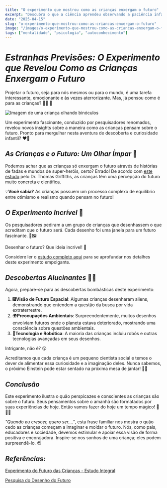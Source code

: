 ```yaml
---
title: "O experimento que mostrou como as crianças enxergam o futuro"
excerpt: "Descubra o que a ciência aprendeu observando a paciência infantil — e como isso revela muito sobre o sucesso na vida adulta."
date: "2025-04-15"
slug: "o-experimento-que-mostrou-como-as-criancas-enxergam-o-futuro"
image: "/images/o-experimento-que-mostrou-como-as-criancas-enxergam-o-futuro.webp"
tags: ["mentalidade", "psicologia", "autoconhecimento"]
---
```


# _**Estranhas Previsões: O Experimento que Revelou Como as Crianças Enxergam o Futuro**_

Projetar o futuro, seja para nós mesmos ou para o mundo, é uma tarefa interessante, emocionante e às vezes aterrorizante. Mas, já pensou como é para as crianças? 🧒🌈 🔮 

![Imagem de uma criança olhando binóculos](https://imagerepo.com/futuro)

Um experimento fascinante, conduzido por pesquisadores renomados, revelou novos insights sobre a maneira como as crianças pensam sobre o futuro. Pronto para mergulhar nesta aventura de descoberta e curiosidade infantil? ❤️‍🔥

## _**As Crianças e o Futuro: Um Olhar Ímpar**_ 🌟

Podemos achar que as crianças só enxergam o futuro através de histórias de fadas e mundos de super-heróis, certo? Errado! De acordo com [este estudo]("http://studylink.com/childfuture") pelo Dr. Thomas Griffiths, as crianças têm uma percepção do futuro muito concreta e científica.

💡**Você sabia?** As crianças possuem um processo complexo de equilíbrio entre otimismo e realismo quando pensam no futuro!

## _**O Experimento Incrível**_ 🔬

Os pesquisadores pediram a um grupo de crianças que desenhassem o que acreditam que o futuro será. Cada desenho foi uma janela para um futuro fascinante. 🎨🖼️ 

Desenhar o futuro? Que ideia incrível! 🌠

Considere ler o [estudo completo aqui]("http://studylink.com/drawingfuturestudy") para se aprofundar nos detalhes deste experimento empolgante.

## _**Descobertas Alucinantes**_ 🕵️‍♀️

Agora, prepare-se para as descobertas bombásticas deste experimento:

1. 🎆**Visão de Futuro Espacial**: Algumas crianças desenharam aliens, demonstrando que entendem a questão da busca por vida extraterrestre.
2. 🌍**Preocupações Ambientais**: Surpreendentemente, muitos desenhos envolviam futuros onde o planeta estava deteriorado, mostrando uma consciência sobre questões ambientais.
3. 🤖**Tecnologia e Robótica**: A maioria das crianças incluiu robôs e outras tecnologias avançadas em seus desenhos.

Intrigante, não é? 😮

Acreditamos que cada criança é um pequeno cientista social e temos o dever de alimentar essa curiosidade e a imaginação deles. Nunca sabemos, o próximo Einstein pode estar sentado na próxima mesa de jantar! 🥦🍝

## _**Conclusão**_

Este experimento ilustra o quão perspicazes e conscientes as crianças são sobre o futuro. Seus pensamentos sobre o amanhã são formatados por suas experiências de hoje. Então vamos fazer do hoje um tempo mágico! 🙌🌠🚀

*"Quando eu crescer, quero ser…."*, esta frase familiar nos mostra o quão cedo as crianças começam a imaginar e moldar o futuro. Nós, como pais, educadores e sociedade, devemos estimular e apoiar essa visão de forma positiva e encorajadora. Inspire-se nos sonhos de uma criança; eles podem surpreendê-lo. 😍

## _**Referências:**_

[Experimento do Futuro das Crianças - Estudo Integral]("http://studylink.com/childfuture")

[Pesquisa do Desenho do Futuro]("http://studylink.com/drawingfuturestudy")
